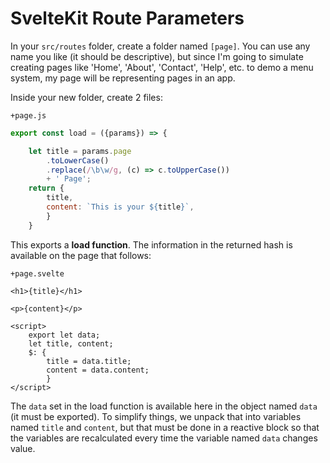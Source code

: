 SvelteKit Route Parameters
==========================

In your `src/routes` folder, create a folder named `[page]`.
You can use any name you like (it should be descriptive), but
since I'm going to simulate creating pages like 'Home', 'About',
'Contact', 'Help', etc. to demo a menu system, my page will
be representing pages in an app.

Inside your new folder, create 2 files:

`+page.js`

```js
export const load = ({params}) => {

	let title = params.page
		.toLowerCase()
		.replace(/\b\w/g, (c) => c.toUpperCase())
		+ ' Page';
	return {
		title,
		content: `This is your ${title}`,
		}
	}
```

This exports a **load function**. The information in the returned
hash is available on the page that follows:

`+page.svelte`

```svelte
<h1>{title}</h1>

<p>{content}</p>

<script>
	export let data;
	let title, content;
	$: {
		title = data.title;
		content = data.content;
		}
</script>
```

The `data` set in the load function is available here in the
object named `data` (it must be exported). To simplify things,
we unpack that into variables named `title` and `content`, but
that must be done in a reactive block so that the variables are
recalculated every time the variable named `data` changes value.

